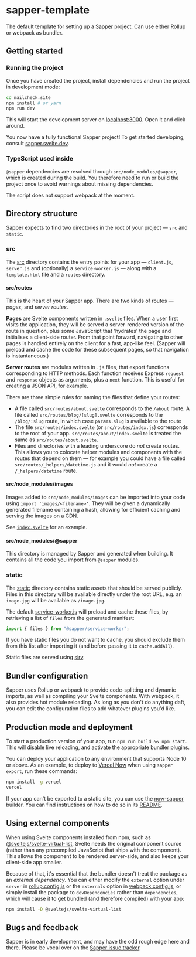 # sapper-template

The default template for setting up a [Sapper](https://github.com/sveltejs/sapper) project. Can use either Rollup or webpack as bundler.

## Getting started


### Running the project

Once you have created the project, install dependencies and run the project in development mode:

```bash
cd mailcheck.site
npm install # or yarn
npm run dev
```

This will start the development server on [localhost:3000](http://localhost:3000). Open it and click around.

You now have a fully functional Sapper project! To get started developing, consult [sapper.svelte.dev](https://sapper.svelte.dev).

### TypeScript used inside

`@sapper` dependencies are resolved through `src/node_modules/@sapper`, which is created during the build. You therefore need to run or build the project once to avoid warnings about missing dependencies.

The script does not support webpack at the moment.

## Directory structure

Sapper expects to find two directories in the root of your project — `src` and `static`.

### src

The [src](src) directory contains the entry points for your app — `client.js`, `server.js` and (optionally) a `service-worker.js` — along with a `template.html` file and a `routes` directory.

#### src/routes

This is the heart of your Sapper app. There are two kinds of routes — _pages_, and _server routes_.

**Pages** are Svelte components written in `.svelte` files. When a user first visits the application, they will be served a server-rendered version of the route in question, plus some JavaScript that 'hydrates' the page and initialises a client-side router. From that point forward, navigating to other pages is handled entirely on the client for a fast, app-like feel. (Sapper will preload and cache the code for these subsequent pages, so that navigation is instantaneous.)

**Server routes** are modules written in `.js` files, that export functions corresponding to HTTP methods. Each function receives Express `request` and `response` objects as arguments, plus a `next` function. This is useful for creating a JSON API, for example.

There are three simple rules for naming the files that define your routes:

- A file called `src/routes/about.svelte` corresponds to the `/about` route. A file called `src/routes/blog/[slug].svelte` corresponds to the `/blog/:slug` route, in which case `params.slug` is available to the route
- The file `src/routes/index.svelte` (or `src/routes/index.js`) corresponds to the root of your app. `src/routes/about/index.svelte` is treated the same as `src/routes/about.svelte`.
- Files and directories with a leading underscore do _not_ create routes. This allows you to colocate helper modules and components with the routes that depend on them — for example you could have a file called `src/routes/_helpers/datetime.js` and it would _not_ create a `/_helpers/datetime` route.

#### src/node_modules/images

Images added to `src/node_modules/images` can be imported into your code using `import 'images/<filename>'`. They will be given a dynamically generated filename containing a hash, allowing for efficient caching and serving the images on a CDN.

See [`index.svelte`](src/routes/index.svelte) for an example.

#### src/node_modules/@sapper

This directory is managed by Sapper and generated when building. It contains all the code you import from `@sapper` modules.

### static

The [static](static) directory contains static assets that should be served publicly. Files in this directory will be available directly under the root URL, e.g. an `image.jpg` will be available as `/image.jpg`.

The default [service-worker.js](src/service-worker.js) will preload and cache these files, by retrieving a list of `files` from the generated manifest:

```js
import { files } from "@sapper/service-worker";
```

If you have static files you do not want to cache, you should exclude them from this list after importing it (and before passing it to `cache.addAll`).

Static files are served using [sirv](https://github.com/lukeed/sirv).

## Bundler configuration

Sapper uses Rollup or webpack to provide code-splitting and dynamic imports, as well as compiling your Svelte components. With webpack, it also provides hot module reloading. As long as you don't do anything daft, you can edit the configuration files to add whatever plugins you'd like.

## Production mode and deployment

To start a production version of your app, run `npm run build && npm start`. This will disable live reloading, and activate the appropriate bundler plugins.

You can deploy your application to any environment that supports Node 10 or above. As an example, to deploy to [Vercel Now](https://vercel.com) when using `sapper export`, run these commands:

```bash
npm install -g vercel
vercel
```

If your app can't be exported to a static site, you can use the [now-sapper](https://github.com/thgh/now-sapper) builder. You can find instructions on how to do so in its [README](https://github.com/thgh/now-sapper#basic-usage).

## Using external components

When using Svelte components installed from npm, such as [@sveltejs/svelte-virtual-list](https://github.com/sveltejs/svelte-virtual-list), Svelte needs the original component source (rather than any precompiled JavaScript that ships with the component). This allows the component to be rendered server-side, and also keeps your client-side app smaller.

Because of that, it's essential that the bundler doesn't treat the package as an _external dependency_. You can either modify the `external` option under `server` in [rollup.config.js](rollup.config.js) or the `externals` option in [webpack.config.js](webpack.config.js), or simply install the package to `devDependencies` rather than `dependencies`, which will cause it to get bundled (and therefore compiled) with your app:

```bash
npm install -D @sveltejs/svelte-virtual-list
```

## Bugs and feedback

Sapper is in early development, and may have the odd rough edge here and there. Please be vocal over on the [Sapper issue tracker](https://github.com/sveltejs/sapper/issues).
